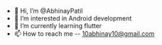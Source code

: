 - 👋 Hi, I’m @AbhinayPatil
- 👀 I’m interested in Android development  
- 🌱 I’m currently learning flutter
- 📫 How to reach me -- 10abhinay10@gmail.com

<!---
AbhinayPatil/AbhinayPatil is a ✨ special ✨ repository because its `README.md` (this file) appears on your GitHub profile.
You can click the Preview link to take a look at your changes.
--->
